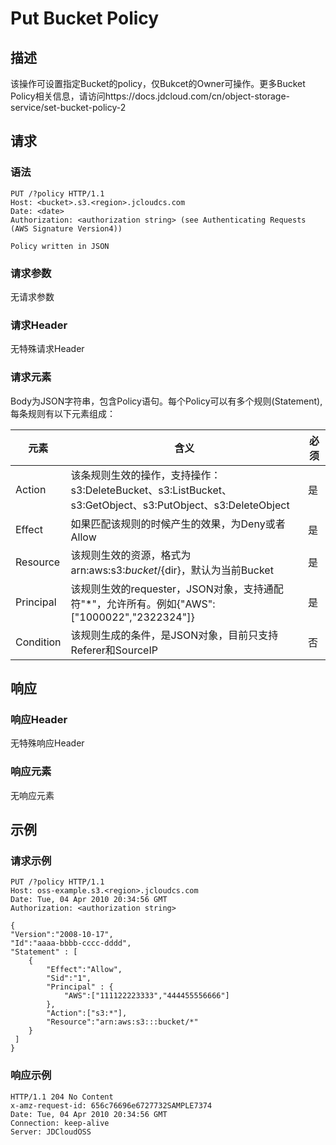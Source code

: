 # Put Bucket Policy

## 描述
该操作可设置指定Bucket的policy，仅Bukcet的Owner可操作。更多Bucket Policy相关信息，请访问https://docs.jdcloud.com/cn/object-storage-service/set-bucket-policy-2

## 请求
### 语法
```
PUT /?policy HTTP/1.1
Host: <bucket>.s3.<region>.jcloudcs.com 
Date: <date>
Authorization: <authorization string> (see Authenticating Requests (AWS Signature Version4))

Policy written in JSON
```
### 请求参数
无请求参数
### 请求Header
无特殊请求Header
### 请求元素
Body为JSON字符串，包含Policy语句。每个Policy可以有多个规则(Statement),每条规则有以下元素组成：

元素|含义|必须
---|---|---
Action|该条规则生效的操作，支持操作：s3:DeleteBucket、s3:ListBucket、s3:GetObject、s3:PutObject、s3:DeleteObject|是
Effect|如果匹配该规则的时候产生的效果，为Deny或者Allow|是
Resource|该规则生效的资源，格式为arn:aws:s3:${bucket}/${dir}，默认为当前Bucket|是
Principal|该规则生效的requester，JSON对象，支持通配符"*"，允许所有。例如{"AWS":["1000022","2322324"]}|是
Condition|该规则生成的条件，是JSON对象，目前只支持Referer和SourceIP|否

## 响应
### 响应Header
无特殊响应Header
### 响应元素
无响应元素

## 示例
### 请求示例
```
PUT /?policy HTTP/1.1
Host: oss-example.s3.<region>.jcloudcs.com  
Date: Tue, 04 Apr 2010 20:34:56 GMT  
Authorization: <authorization string>

{
"Version":"2008-10-17",
"Id":"aaaa-bbbb-cccc-dddd",
"Statement" : [
    {
        "Effect":"Allow",
        "Sid":"1", 
        "Principal" : {
            "AWS":["111122223333","444455556666"]
        },
        "Action":["s3:*"],
        "Resource":"arn:aws:s3:::bucket/*"
    }
 ] 
}

```

### 响应示例
```
HTTP/1.1 204 No Content  
x-amz-request-id: 656c76696e6727732SAMPLE7374  
Date: Tue, 04 Apr 2010 20:34:56 GMT  
Connection: keep-alive  
Server: JDCloudOSS  
```
